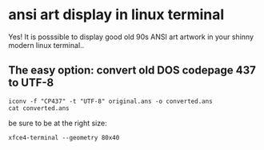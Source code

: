 ansi art display in linux terminal
==================================

Yes! It is posssible to display good old 90s ANSI art artwork in your shinny modern linux terminal..

The easy option: convert old DOS codepage 437 to UTF-8
------------------------------------------------------

	iconv -f "CP437" -t "UTF-8" original.ans -o converted.ans
	cat converted.ans

be sure to be at the right size:

	xfce4-terminal --geometry 80x40

	